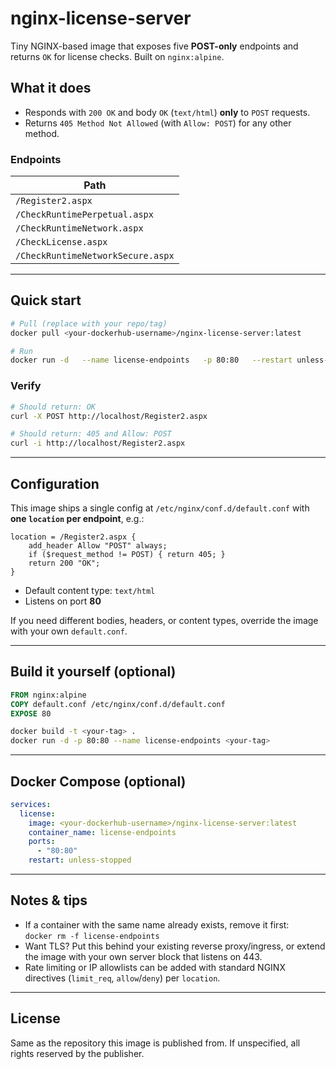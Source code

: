 # nginx-license-server

Tiny NGINX-based image that exposes five **POST-only** endpoints and returns `OK` for license checks. Built on `nginx:alpine`.

## What it does

- Responds with `200 OK` and body `OK` (`text/html`) **only** to `POST` requests.
- Returns `405 Method Not Allowed` (with `Allow: POST`) for any other method.

### Endpoints

| Path |
|------|
| `/Register2.aspx` |
| `/CheckRuntimePerpetual.aspx` |
| `/CheckRuntimeNetwork.aspx` |
| `/CheckLicense.aspx` |
| `/CheckRuntimeNetworkSecure.aspx` |

---

## Quick start

```bash
# Pull (replace with your repo/tag)
docker pull <your-dockerhub-username>/nginx-license-server:latest

# Run
docker run -d   --name license-endpoints   -p 80:80   --restart unless-stopped   <your-dockerhub-username>/nginx-license-server:latest
```

### Verify

```bash
# Should return: OK
curl -X POST http://localhost/Register2.aspx

# Should return: 405 and Allow: POST
curl -i http://localhost/Register2.aspx
```

---

## Configuration

This image ships a single config at `/etc/nginx/conf.d/default.conf` with **one `location` per endpoint**, e.g.:

```nginx
location = /Register2.aspx {
    add_header Allow "POST" always;
    if ($request_method != POST) { return 405; }
    return 200 "OK";
}
```

- Default content type: `text/html`
- Listens on port **80**

If you need different bodies, headers, or content types, override the image with your own `default.conf`.

---

## Build it yourself (optional)

```dockerfile
FROM nginx:alpine
COPY default.conf /etc/nginx/conf.d/default.conf
EXPOSE 80
```

```bash
docker build -t <your-tag> .
docker run -d -p 80:80 --name license-endpoints <your-tag>
```

---

## Docker Compose (optional)

```yaml
services:
  license:
    image: <your-dockerhub-username>/nginx-license-server:latest
    container_name: license-endpoints
    ports:
      - "80:80"
    restart: unless-stopped
```

---

## Notes & tips

- If a container with the same name already exists, remove it first:  
  `docker rm -f license-endpoints`
- Want TLS? Put this behind your existing reverse proxy/ingress, or extend the image with your own server block that listens on 443.
- Rate limiting or IP allowlists can be added with standard NGINX directives (`limit_req`, `allow`/`deny`) per `location`.

---

## License

Same as the repository this image is published from. If unspecified, all rights reserved by the publisher.

